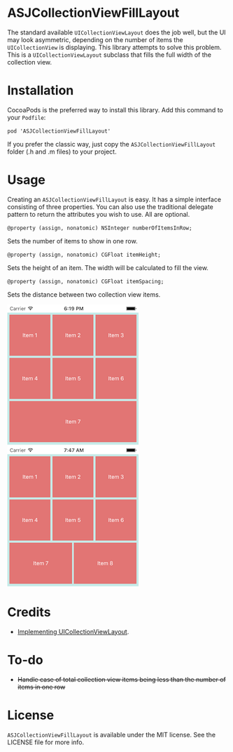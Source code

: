 # ASJCollectionViewFillLayout

The standard available `UICollectionViewLayout` does the job well, but the UI may look asymmetric, depending on the number of items the `UICollectionView` is displaying. This library attempts to solve this problem. This is a `UICollectionViewLayout` subclass that fills the full width of the collection view.

# Installation

CocoaPods is the preferred way to install this library. Add this command to your `Podfile`:

```
pod 'ASJCollectionViewFillLayout'
```

If you prefer the classic way, just copy the `ASJCollectionViewFillLayout` folder (.h and .m files) to your project.

# Usage

Creating an `ASJCollectionViewFillLayout` is easy. It has a simple interface consisting of three properties. You can also use the traditional delegate pattern to return the attributes you wish to use. All are optional.

```
@property (assign, nonatomic) NSInteger numberOfItemsInRow;
```
Sets the number of items to show in one row.

```
@property (assign, nonatomic) CGFloat itemHeight;
```
Sets the height of an item. The width will be calculated to fill the view.

```
@property (assign, nonatomic) CGFloat itemSpacing;
```
Sets the distance between two collection view items.

![alt tag](Images/7.png)
![alt tag](Images/8.png)

# Credits

- [Implementing UICollectionViewLayout](http://damir.me/implementing-uicollectionview-layout).

# To-do

- ~~Handle case of total collection view items being less than the number of items in one row~~

# License

`ASJCollectionViewFillLayout` is available under the MIT license. See the LICENSE file for more info.
